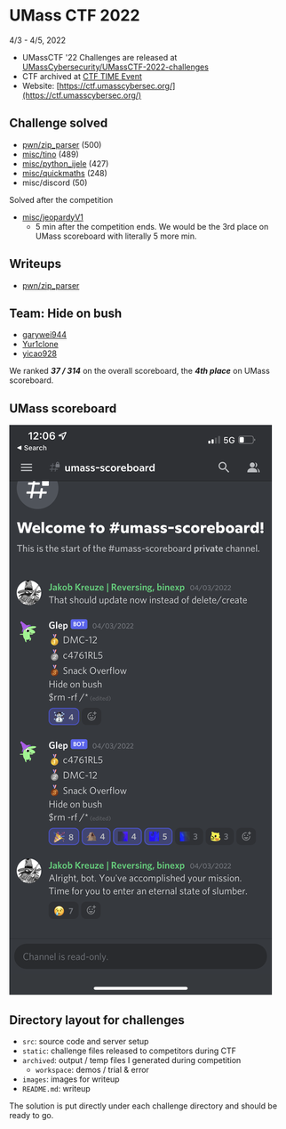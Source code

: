 # UMass CTF 2022

4/3 - 4/5, 2022

- UMassCTF '22 Challenges are released
  at [UMassCybersecurity/UMassCTF-2022-challenges](https://github.com/UMassCybersecurity/UMassCTF-2022-challenges)
- CTF archived at [CTF TIME Event](https://ctftime.org/event/1561)
- Website: [https://ctf.umasscybersec.org/](https://ctf.umasscybersec.org/)

## Challenge solved

- [pwn/zip_parser](pwn/zip_parser) (500)
- [misc/tino](misc/tino) (489)
- [misc/python_ijele](misc/python_ijele) (427)
- [misc/quickmaths](misc/quickmaths) (248)
- misc/discord (50)

Solved after the competition

- [misc/jeopardyV1](misc/jeopardyV2)
    - 5 min after the competition ends. We would be the 3rd place on UMass
      scoreboard with literally 5 more min.

## Writeups

- [pwn/zip_parser](https://github.com/garywei944/umass_ctf_2022/blob/main/pwn/zip_parser/README.md)

## Team: **Hide on bush**

- [garywei944](https://github.com/garywei944)
- [Yur1clone](https://github.com/Yur1clone)
- [yicao928](https://github.com/yicao928)

We ranked ***37 / 314*** on the overall scoreboard, the ***4th place*** on
UMass scoreboard.

## UMass scoreboard

![](umass_scoreboard.png)

## Directory layout for challenges

- `src`: source code and server setup
- `static`: challenge files released to competitors during CTF
- `archived`: output / temp files I generated during competition
    - `workspace`: demos / trial & error
- `images`: images for writeup
- `README.md`: writeup

The solution is put directly under each challenge directory and should be ready
to go.
